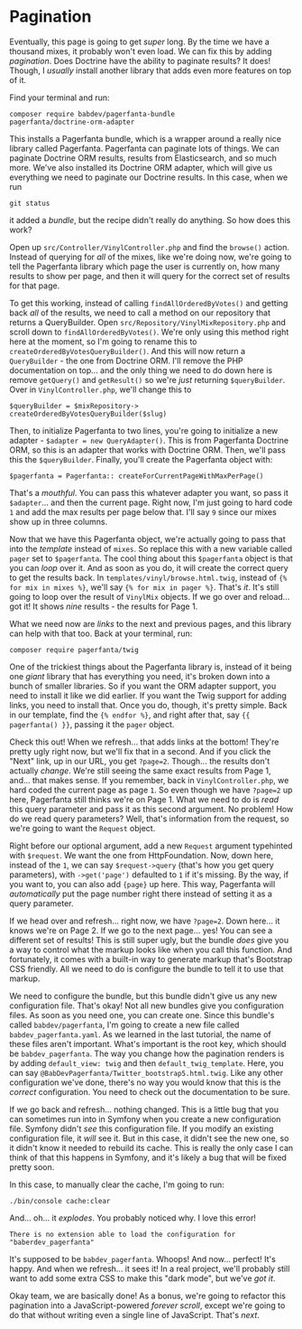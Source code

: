 # Pagination

Eventually, this page is going to get *super* long. By the time we have a thousand mixes, it probably won't even load. We can fix this by adding *pagination*. Does Doctrine have the ability to paginate results? It does! Though, I *usually* install another library that adds even more features on top of it.

Find your terminal and run:

```termninal
composer require babdev/pagerfanta-bundle
pagerfanta/doctrine-orm-adapter
```

This installs a Pagerfanta bundle, which is a wrapper around a really nice library called Pagerfanta. Pagerfanta can paginate lots of things. We can paginate Doctrine ORM results, results from Elasticsearch, and so much more. We've also installed its Doctrine ORM adapter, which will give us everything we need to paginate our Doctrine results. In this case, when we run

```terminal
git status
```

it added a *bundle*, but the recipe didn't really do anything. So how does this work?

Open up `src/Controller/VinylController.php` and find the `browse()` action. Instead of querying for *all* of the mixes, like we're doing now, we're going to tell the Pagerfanta library which page the user is currently on, how many results to show per page, and then it will query for the correct set of results for that page.

To get this working, instead of calling `findAllOrderedByVotes()` and getting back *all* of the results, we need to call a method on our repository that returns a QueryBuilder. Open `src/Repository/VinylMixRepository.php` and scroll down to `findAllOrderedByVotes()`. We're only using this method right here at the moment, so I'm going to rename this to `createOrderedByVotesQueryBuilder()`. And this will now return a `QueryBuilder` - the one from Doctrine ORM. I'll remove the PHP documentation on top... and the only thing we need to do down here is remove `getQuery()` and `getResult()` so we're *just* returning `$queryBuilder`. Over in `VinylController.php`, we'll change this to

`$queryBuilder = $mixRepository->
createOrderedByVotesQueryBuilder($slug)`

Then, to initialize Pagerfanta to two lines, you're going to initialize a new adapter - `$adapter = new QueryAdapter()`. This is from Pagerfanta Doctrine ORM, so this is an adapter that works with Doctrine ORM. Then, we'll pass this the `$queryBuilder`. Finally, you'll create the Pagerfanta object with:

`$pagerfanta = Pagerfanta::
createForCurrentPageWithMaxPerPage()`

That's a *mouthful*. You can pass this whatever adapter you want, so pass it `$adapter`... and then the current page. Right now, I'm just going to hard code `1` and add the max results per page below that. I'll say `9` since our mixes show up in three columns.

Now that we have this Pagerfanta object, we're actually going to pass that into the *template* instead of `mixes`. So replace this with a new variable called `pager` set to `$pagerfanta`. The cool thing about this `$pagerfanta` object is that you can *loop* over it. And as soon as you do, it will create the correct query to get the results back. In `templates/vinyl/browse.html.twig`, instead of `{% for mix in mixes %}`, we'll say `{% for mix in pager %}`. That's *it*. It's still going to loop over the result of `VinylMix` objects. If we go over and reload... got it! It shows *nine* results - the results for Page 1.

What we need now are *links* to the next and previous pages, and this library can help with that too. Back at your terminal, run:

```terminal
composer require pagerfanta/twig
```

One of the trickiest things about the Pagerfanta library is, instead of it being one *giant* library that has everything you need, it's broken down into a bunch of smaller libraries. So if you want the ORM adapter support, you need to install it like we did earlier. If you want the Twig support for adding links, you need to install that. Once you do, though, it's pretty simple. Back in our template, find the `{% endfor %}`, and right after that, say `{{ pagerfanta() }}`, passing it the `pager` object.

Check this out! When we refresh... that adds links at the bottom! They're pretty ugly right now, but we'll fix that in a second. And if you click the "Next" link, up in our URL, you get `?page=2`. Though... the results don't actually *change*. We're still seeing the same exact results from Page 1, and... that makes sense. If you remember, back in `VinylController.php`, we hard coded the current page as page `1`. So even though we have `?page=2` up here, Pagerfanta still thinks we're on Page 1. What we need to do is *read* this query parameter and pass it as this second argument. No problem! How do we read query parameters? Well, that's information from the request, so we're going to want the `Request` object.

Right before our optional argument, add a new `Request` argument typehinted with `$request`. We want the one from HttpFoundation. Now, down here, instead of the `1`, we can say `$request->query` (that's how you get query parameters), with `->get('page')` defaulted to `1` if it's missing. By the way, if you want to, you can also add `{page}` up here. This way, Pagerfanta will *automatically* put the page number right there instead of setting it as a query parameter.

If we head over and refresh... right now, we have `?page=2`. Down here... it knows we're on Page 2. If we go to the next page... yes! You can see a different set of results! This is still super ugly, but the bundle *does* give you a way to control what the markup looks like when you call this function. And fortunately, it comes with a built-in way to generate markup that's Bootstrap CSS friendly. All we need to do is configure the bundle to tell it to use that markup.

We need to configure the bundle, but this bundle didn't give us any new configuration file. That's okay! Not all new bundles give you configuration files. As soon as you need one, you can create one. Since this bundle's called `babdev/pagerfanta`, I'm going to create a new file called `babdev_pagerfanta.yaml`. As we learned in the last tutorial, the name of these files aren't important. What's important is the root key, which should be `babdev_pagerfanta`. The way you change how the pagination renders is by adding `default_view: twig` and then `default_twig_template`. Here, you can say `@BabDevPagerfanta/Twitter_bootstrap5.html.twig`. Like any other configuration we've done, there's no way you would know that this is the *correct* configuration. You need to check out the documentation to be sure.

If we go back and refresh... nothing changed. This is a little bug that you can sometimes run into in Symfony when you create a new configuration file. Symfony didn't *see* this configuration file. If you modify an existing configuration file, it *will* see it. But in this case, it didn't see the new one, so it didn't know it needed to rebuild its cache. This is really the only case I can think of that this happens in Symfony, and it's likely a bug that will be fixed pretty soon.

In this case, to manually clear the cache, I'm going to run:

```terminal
./bin/console cache:clear
```

And... oh... it *explodes*. You probably noticed why. I love this error!

`There is no extension able to load the
configuration for "baberdev_pagerfanta"`

It's supposed to be `babdev_pagerfanta`. Whoops! And now... perfect! It's happy. And when we refresh... it sees it! In a real project, we'll probably still want to add some extra CSS to make this "dark mode", but we've *got it*.

Okay team, we are basically done! As a bonus, we're going to refactor this pagination into a JavaScript-powered *forever scroll*, except we're going to do that without writing even a single line of JavaScript. That's *next*.
